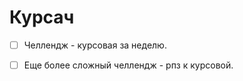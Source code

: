 # Курсач
 - [ ] Челлендж - курсовая за неделю. 
 - [ ] Еще более сложный челлендж - рпз к курсовой. 

